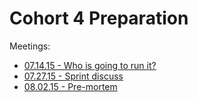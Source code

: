 # Cohort 4 Preparation

Meetings:

- [07.14.15 - Who is going to run it?](./meetings/15-07-14_who_runs_it.md)
- [07.27.15 - Sprint discuss](./meetings/15-07-27_sprint_discuss.md)
- [08.02.15 - Pre-mortem](./meetings/15-08-02_pre_mortem.md)
